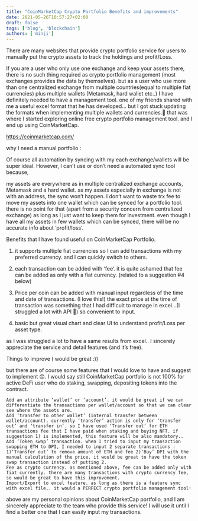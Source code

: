 ```yaml
---
title: "CoinMarketCap Crypto Portfolio Benefits and improvements"
date: 2021-05-26T10:57:27+02:00
draft: false
tags: ['blog', 'blockchain'] 
authors: ['minji']
---
```



There are many websites that provide crypto portfolio service for users to manually put the crypto assets to track the holdings and profit/Loss.

If you are a user who only use one exchange and keep your assets there, there is no such thing required as crypto portfolio management (most exchanges provides the data by themselves). but as a user who use more than one centralized exchange from multiple countries(equal to multiple fiat currencies) plus multiple wallets (Metamask, hard wallet etc..) I have definitely needed to have a management tool. one of my friends shared with me a useful excel format that he has developed... but I got stuck updating the formats when implementing multiple wallets and currencies.👀 that was where I started exploring online free crypto portfolio management tool. and I end up using CoinMarketCap.

https://coinmarketcap.com/


why I need a manual portfolio :

Of course all automation by syncing with my each exchange/wallets will be super ideal. However, I can’t use or don’t need a automated sync tool because,

my assets are everywhere as in multiple centralized exchange accounts, Metamask and a hard wallet. as my assets especially in exchange is not with an address, the sync won’t happen.
I don’t want to waste trx fee to move my assets into one wallet which can be synced for a portfolio tool. there is no point for that (apart from a security concern from centralized exchange) as long as I just want to keep them for investment.
even though I have all my assets in few wallets which can be synced, there will be no accurate info about ‘profit/loss’.

Benefits that I have found useful on CoinMarketCap Portfolio.

1. it supports multiple fiat currencies so I can add transactions with my preferred currency. and I can quickly switch to others.

2. each transaction can be added with ‘fee’. it is quite ashamed that fee can be added as only with a fiat currency. (related to a suggestion #4 below)

3. Price per coin can be added with manual input regardless of the time and date of transactions. (I love this!) the exact price at the time of transaction was something that I had difficult to manage in excel…(I struggled a lot with API 🤪) so convenient to input.

4. basic but great visual chart and clear UI to understand profit/Loss per asset type.

as I was struggled a lot to have a same results from excel.. I sincerely appreciate the service and detail features (and it’s free).

Things to improve ( would be great :))

but there are of course some features that I would love to have and suggest to implement 😍. I would say still CoinMarketCap portfolio is not 100% for active DeFi user who do staking, swapping, depositing tokens into the contract.

    Add an attribute ‘wallet’ or ‘account’. it would be great if we can differentiate the transactions per wallet/account so that we can clear see where the assets are.
    Add ‘transfer to other wallet’ (internal transfer between wallet/account). currently ‘transfer’ action is only for ‘transfer out’ and ‘transfer in’. so I have used ‘Transfer out’ for ETH transactions fee that I have paid when staking and buying NFT. if suggestion 1) is implemented, this feature will be also mandatory..
    Add ‘Token swap’ transaction. when I tried to input my transaction swapping ETH to DPI, I needed to input 2 separate transactions : 1)‘Transfer out’ to remove amount of ETH and fee 2)’Buy’ DPI with the manual calculation of the price. it would be great to have the token swap transaction instead of putting 2.
    Fee as crypto currency. as mentioned above, fee can be added only with fiat currently. there are many transactions with crypto currency fee, so would be great to have this improvement.
    Import/Export to excel feature. as long as there is a feature sync with excel file.. it would a PERFECT crypto portfolio management tool!

above are my personal opinions about CoinMarketCap portfolio, and I am sincerely appreciate to the team who provide this service! I will use it until I find a better one that I can easily input my transactions.